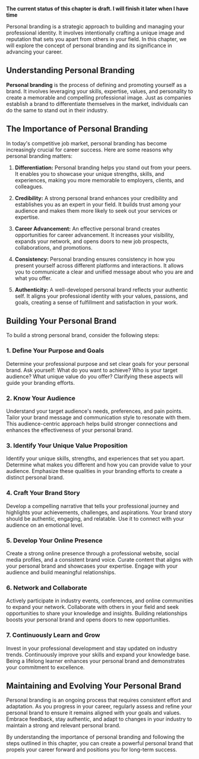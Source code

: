 **The current status of this chapter is draft. I will finish it later when I have time**

Personal branding is a strategic approach to building and managing your professional identity. It involves intentionally crafting a unique image and reputation that sets you apart from others in your field. In this chapter, we will explore the concept of personal branding and its significance in advancing your career.

Understanding Personal Branding
-------------------------------

**Personal branding** is the process of defining and promoting yourself as a brand. It involves leveraging your skills, expertise, values, and personality to create a memorable and compelling professional image. Just as companies establish a brand to differentiate themselves in the market, individuals can do the same to stand out in their industry.

The Importance of Personal Branding
-----------------------------------

In today's competitive job market, personal branding has become increasingly crucial for career success. Here are some reasons why personal branding matters:

1. **Differentiation:** Personal branding helps you stand out from your peers. It enables you to showcase your unique strengths, skills, and experiences, making you more memorable to employers, clients, and colleagues.

2. **Credibility:** A strong personal brand enhances your credibility and establishes you as an expert in your field. It builds trust among your audience and makes them more likely to seek out your services or expertise.

3. **Career Advancement:** An effective personal brand creates opportunities for career advancement. It increases your visibility, expands your network, and opens doors to new job prospects, collaborations, and promotions.

4. **Consistency:** Personal branding ensures consistency in how you present yourself across different platforms and interactions. It allows you to communicate a clear and unified message about who you are and what you offer.

5. **Authenticity:** A well-developed personal brand reflects your authentic self. It aligns your professional identity with your values, passions, and goals, creating a sense of fulfillment and satisfaction in your work.

Building Your Personal Brand
----------------------------

To build a strong personal brand, consider the following steps:

### 1. Define Your Purpose and Goals

Determine your professional purpose and set clear goals for your personal brand. Ask yourself: What do you want to achieve? Who is your target audience? What unique value do you offer? Clarifying these aspects will guide your branding efforts.

### 2. Know Your Audience

Understand your target audience's needs, preferences, and pain points. Tailor your brand message and communication style to resonate with them. This audience-centric approach helps build stronger connections and enhances the effectiveness of your personal brand.

### 3. Identify Your Unique Value Proposition

Identify your unique skills, strengths, and experiences that set you apart. Determine what makes you different and how you can provide value to your audience. Emphasize these qualities in your branding efforts to create a distinct personal brand.

### 4. Craft Your Brand Story

Develop a compelling narrative that tells your professional journey and highlights your achievements, challenges, and aspirations. Your brand story should be authentic, engaging, and relatable. Use it to connect with your audience on an emotional level.

### 5. Develop Your Online Presence

Create a strong online presence through a professional website, social media profiles, and a consistent brand voice. Curate content that aligns with your personal brand and showcases your expertise. Engage with your audience and build meaningful relationships.

### 6. Network and Collaborate

Actively participate in industry events, conferences, and online communities to expand your network. Collaborate with others in your field and seek opportunities to share your knowledge and insights. Building relationships boosts your personal brand and opens doors to new opportunities.

### 7. Continuously Learn and Grow

Invest in your professional development and stay updated on industry trends. Continuously improve your skills and expand your knowledge base. Being a lifelong learner enhances your personal brand and demonstrates your commitment to excellence.

Maintaining and Evolving Your Personal Brand
--------------------------------------------

Personal branding is an ongoing process that requires consistent effort and adaptation. As you progress in your career, regularly assess and refine your personal brand to ensure it remains aligned with your goals and values. Embrace feedback, stay authentic, and adapt to changes in your industry to maintain a strong and relevant personal brand.

By understanding the importance of personal branding and following the steps outlined in this chapter, you can create a powerful personal brand that propels your career forward and positions you for long-term success.
